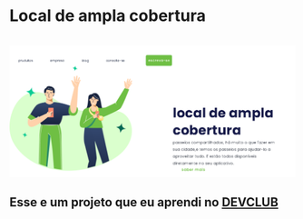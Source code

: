 <h1> Local de ampla cobertura</h1>
<br>

<img src="https://github.com/Hugasgomes/css/blob/main/foto-projeto.png"/>
<h2> Esse e um projeto que eu aprendi no <a href="https://rodolfomori.com.br/devclub">DEVCLUB</a> </h2>
